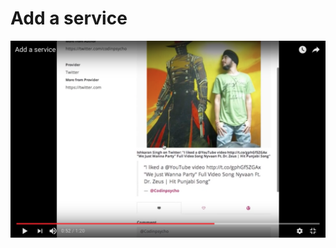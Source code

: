 # Add a service

[![Screen Shot 2016-11-27 at 10.50.39 PM.png](Screen%20Shot%202016-11-27%20at%2010.50.39%20PM.png)](https://youtu.be/TYD4JJayy3c)
